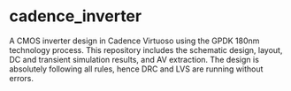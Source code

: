 # cadence_inverter
A CMOS inverter design in Cadence Virtuoso using the GPDK 180nm technology process. This repository includes the schematic design, layout, DC and transient simulation results, and AV extraction. The design is absolutely following all rules, hence DRC and LVS are running without errors.
